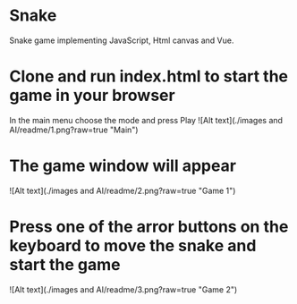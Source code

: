 # Snake
Snake game implementing JavaScript, Html canvas and Vue.
# Clone and run index.html to start the game in your browser
In the main menu choose the mode and press Play
![Alt text](./images and AI/readme/1.png?raw=true "Main")
# The game window will appear
![Alt text](./images and AI/readme/2.png?raw=true "Game 1")
# Press one of the arror buttons on the keyboard to move the snake and start the game
![Alt text](./images and AI/readme/3.png?raw=true "Game 2")



